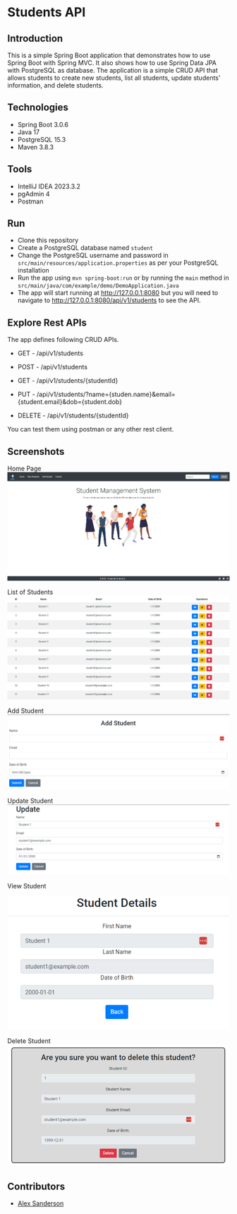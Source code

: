 # Students API

## Introduction
This is a simple Spring Boot application that demonstrates how to use Spring Boot with Spring MVC. It also shows how to use Spring Data JPA with PostgreSQL as database. The application is a simple CRUD API that allows students to create new students, list all students, update students' information, and delete students.

## Technologies
* Spring Boot 3.0.6
* Java 17
* PostgreSQL 15.3
* Maven 3.8.3

## Tools
* IntelliJ IDEA 2023.3.2
* pgAdmin 4
* Postman

## Run
* Clone this repository
* Create a PostgreSQL database named `student`
* Change the PostgreSQL username and password in `src/main/resources/application.properties` as per your PostgreSQL installation
* Run the app using `mvn spring-boot:run` or by running the `main` method in `src/main/java/com/example/demo/DemoApplication.java`
* The app will start running at <http://127.0.0.1:8080> but you will need to navigate to <http://127.0.0.1:8080/api/v1/students> to see the API.

## Explore Rest APIs
The app defines following CRUD APIs.

* GET - /api/v1/students

* POST - /api/v1/students
    
* GET - /api/v1/students/{studentId}
    
* PUT - /api/v1/students/?name={studen.name}&email={student.email}&dob={student.dob}
    
* DELETE - /api/v1/students/{studentId}

You can test them using postman or any other rest client.

## Screenshots
Home Page
![Home-Page](./readme-assets/student-api-home.png)

List of Students
![List-of-Students](./readme-assets/student-api-list.png)

Add Student
![Add-Student](./readme-assets/student-api-add.png)

Update Student
![Update-Student](./readme-assets/student-api-edit.png)

View Student  

![View-Student](./readme-assets/student-api-details.png)

Delete Student
![Delete-Student](./readme-assets/student-api-delete.png)

## Contributors
* [Alex Sanderson](https://github.com/vexelior)